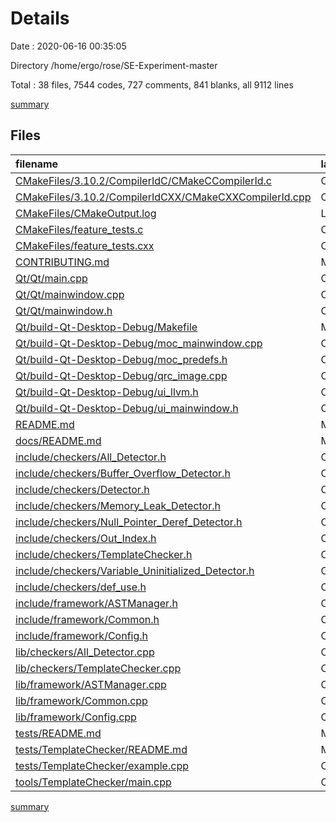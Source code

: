 # Details

Date : 2020-06-16 00:35:05

Directory /home/ergo/rose/SE-Experiment-master

Total : 38 files,  7544 codes, 727 comments, 841 blanks, all 9112 lines

[summary](results.md)

## Files
| filename | language | code | comment | blank | total |
| :--- | :--- | ---: | ---: | ---: | ---: |
| [CMakeFiles/3.10.2/CompilerIdC/CMakeCCompilerId.c](/CMakeFiles/3.10.2/CompilerIdC/CMakeCCompilerId.c) | C | 449 | 51 | 99 | 599 |
| [CMakeFiles/3.10.2/CompilerIdCXX/CMakeCXXCompilerId.cpp](/CMakeFiles/3.10.2/CompilerIdCXX/CMakeCXXCompilerId.cpp) | C++ | 427 | 53 | 97 | 577 |
| [CMakeFiles/CMakeOutput.log](/CMakeFiles/CMakeOutput.log) | Log | 494 | 0 | 62 | 556 |
| [CMakeFiles/feature_tests.c](/CMakeFiles/feature_tests.c) | C | 31 | 0 | 4 | 35 |
| [CMakeFiles/feature_tests.cxx](/CMakeFiles/feature_tests.cxx) | C++ | 402 | 0 | 4 | 406 |
| [CONTRIBUTING.md](/CONTRIBUTING.md) | Markdown | 83 | 0 | 27 | 110 |
| [Qt/Qt/main.cpp](/Qt/Qt/main.cpp) | C++ | 9 | 0 | 3 | 12 |
| [Qt/Qt/mainwindow.cpp](/Qt/Qt/mainwindow.cpp) | C++ | 108 | 8 | 36 | 152 |
| [Qt/Qt/mainwindow.h](/Qt/Qt/mainwindow.h) | C++ | 29 | 0 | 13 | 42 |
| [Qt/build-Qt-Desktop-Debug/Makefile](/Qt/build-Qt-Desktop-Debug/Makefile) | Makefile | 355 | 14 | 42 | 411 |
| [Qt/build-Qt-Desktop-Debug/moc_mainwindow.cpp](/Qt/build-Qt-Desktop-Debug/moc_mainwindow.cpp) | C++ | 99 | 10 | 15 | 124 |
| [Qt/build-Qt-Desktop-Debug/moc_predefs.h](/Qt/build-Qt-Desktop-Debug/moc_predefs.h) | C++ | 389 | 0 | 1 | 390 |
| [Qt/build-Qt-Desktop-Debug/qrc_image.cpp](/Qt/build-Qt-Desktop-Debug/qrc_image.cpp) | C++ | 1,888 | 20 | 15 | 1,923 |
| [Qt/build-Qt-Desktop-Debug/ui_llvm.h](/Qt/build-Qt-Desktop-Debug/ui_llvm.h) | C++ | 39 | 7 | 13 | 59 |
| [Qt/build-Qt-Desktop-Debug/ui_mainwindow.h](/Qt/build-Qt-Desktop-Debug/ui_mainwindow.h) | C++ | 160 | 7 | 16 | 183 |
| [README.md](/README.md) | Markdown | 9 | 0 | 7 | 16 |
| [docs/README.md](/docs/README.md) | Markdown | 13 | 0 | 14 | 27 |
| [include/checkers/All_Detector.h](/include/checkers/All_Detector.h) | C++ | 15 | 0 | 5 | 20 |
| [include/checkers/Buffer_Overflow_Detector.h](/include/checkers/Buffer_Overflow_Detector.h) | C++ | 360 | 93 | 45 | 498 |
| [include/checkers/Detector.h](/include/checkers/Detector.h) | C++ | 148 | 28 | 14 | 190 |
| [include/checkers/Memory_Leak_Detector.h](/include/checkers/Memory_Leak_Detector.h) | C++ | 339 | 18 | 47 | 404 |
| [include/checkers/Null_Pointer_Deref_Detector.h](/include/checkers/Null_Pointer_Deref_Detector.h) | C++ | 299 | 41 | 27 | 367 |
| [include/checkers/Out_Index.h](/include/checkers/Out_Index.h) | C++ | 154 | 8 | 24 | 186 |
| [include/checkers/TemplateChecker.h](/include/checkers/TemplateChecker.h) | C++ | 12 | 0 | 5 | 17 |
| [include/checkers/Variable_Uninitialized_Detector.h](/include/checkers/Variable_Uninitialized_Detector.h) | C++ | 62 | 3 | 13 | 78 |
| [include/checkers/def_use.h](/include/checkers/def_use.h) | C++ | 165 | 53 | 56 | 274 |
| [include/framework/ASTManager.h](/include/framework/ASTManager.h) | C++ | 99 | 4 | 23 | 126 |
| [include/framework/Common.h](/include/framework/Common.h) | C++ | 14 | 0 | 5 | 19 |
| [include/framework/Config.h](/include/framework/Config.h) | C++ | 22 | 0 | 5 | 27 |
| [lib/checkers/All_Detector.cpp](/lib/checkers/All_Detector.cpp) | C++ | 59 | 18 | 10 | 87 |
| [lib/checkers/TemplateChecker.cpp](/lib/checkers/TemplateChecker.cpp) | C++ | 531 | 262 | 42 | 835 |
| [lib/framework/ASTManager.cpp](/lib/framework/ASTManager.cpp) | C++ | 11 | 0 | 2 | 13 |
| [lib/framework/Common.cpp](/lib/framework/Common.cpp) | C++ | 52 | 5 | 10 | 67 |
| [lib/framework/Config.cpp](/lib/framework/Config.cpp) | C++ | 74 | 0 | 7 | 81 |
| [tests/README.md](/tests/README.md) | Markdown | 2 | 0 | 2 | 4 |
| [tests/TemplateChecker/README.md](/tests/TemplateChecker/README.md) | Markdown | 25 | 0 | 10 | 35 |
| [tests/TemplateChecker/example.cpp](/tests/TemplateChecker/example.cpp) | C++ | 92 | 21 | 10 | 123 |
| [tools/TemplateChecker/main.cpp](/tools/TemplateChecker/main.cpp) | C++ | 25 | 3 | 11 | 39 |

[summary](results.md)